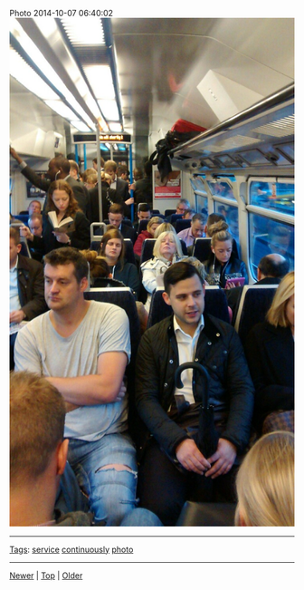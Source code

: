 <!--
title: Photo 2014-10-07 06
date: 2020-06-28T14:51:45.146Z
tags: service, continuously, photo
-->





Photo 2014-10-07 06:40:02
![](99386746937-0.jpg)

<!--BOTTOM-POST-NAVIGATION-->
---

[Tags](tags.md): [service](tag-service.md) [continuously](tag-continuously.md) [photo](tag-photo.md)

---

[Newer](99299471437.md) | [Top](index.md) | [Older](99480402257.md)